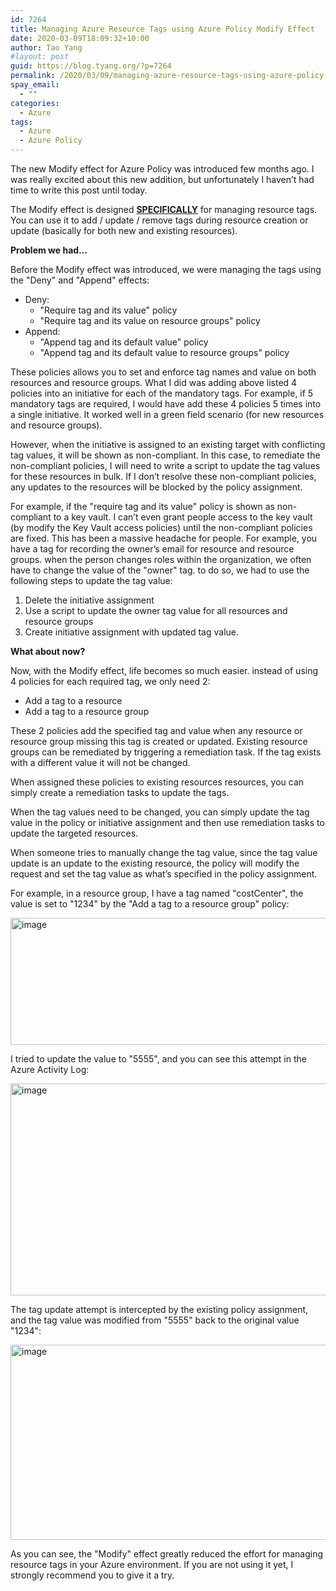 ```yaml
---
id: 7264
title: Managing Azure Resource Tags using Azure Policy Modify Effect
date: 2020-03-09T18:09:32+10:00
author: Tao Yang
#layout: post
guid: https://blog.tyang.org/?p=7264
permalink: /2020/03/09/managing-azure-resource-tags-using-azure-policy-modify-effect/
spay_email:
  - ""
categories:
  - Azure
tags:
  - Azure
  - Azure Policy
---
```

The new Modify effect for Azure Policy was introduced few months ago. I was really excited about this new addition, but unfortunately I haven’t had time to write this post until today.

The Modify effect is designed <strong><u>SPECIFICALLY</u></strong> for managing resource tags. You can use it to add / update / remove tags during resource creation or update (basically for both new and existing resources).

<strong>Problem we had…</strong>

Before the Modify effect was introduced, we were managing the tags using the "Deny" and "Append" effects:

<ul>
    <li>Deny:
<ul>
    <li>"Require tag and its value" policy</li>
    <li>"Require tag and its value on resource groups" policy</li>
</ul>
</li>
    <li>Append:
<ul>
    <li>"Append tag and its default value" policy</li>
    <li>"Append tag and its default value to resource groups" policy</li>
</ul>
</li>
</ul>

These policies allows you to set and enforce tag names and value on both resources and resource groups. What I did was adding above listed 4 policies into an initiative for each of the mandatory tags. For example, if 5 mandatory tags are required, I would have add these 4 policies 5 times into a single initiative. It worked well in a green field scenario (for new resources and resource groups).

However, when the initiative is assigned to an existing target with conflicting tag values, it will be shown as non-compliant. In this case, to remediate the non-compliant policies, I will need to write a script to update the tag values for these resources in bulk. If I don’t resolve these non-compliant policies, any updates to the resources will be blocked by the policy assignment.

For example, if the "require tag and its value" policy is shown as non-compliant to a key vault. I can’t even grant people access to the key vault (by modify the Key Vault access policies) until the non-compliant policies are fixed. This has been a massive headache for people. For example, you have a tag for recording the owner’s email for resource and resource groups. when the person changes roles within the organization, we often have to change the value of the "owner" tag. to do so, we had to use the following steps to update the tag value:

<ol>
    <li>Delete the initiative assignment</li>
    <li>Use a script to update the owner tag value for all resources and resource groups</li>
    <li>Create initiative assignment with updated tag value.</li>
</ol>

<strong>What about now?</strong>

Now, with the Modify effect, life becomes so much easier. instead of using 4 policies for each required tag, we only need 2:

<ul>
    <li>Add a tag to a resource</li>
    <li>Add a tag to a resource group</li>
</ul>

These 2 policies add the specified tag and value when any resource or resource group missing this tag is created or updated. Existing resource groups can be remediated by triggering a remediation task. If the tag exists with a different value it will not be changed.

When assigned these policies to existing resources resources, you can simply create a remediation tasks to update the tags.

When the tag values need to be changed, you can simply update the tag value in the policy or initiative assignment and then use remediation tasks to update the targeted resources.

When someone tries to manually change the tag value, since the tag value update is an update to the existing resource, the policy will modify the request and set the tag value as what’s specified in the policy assignment.

For example, in a resource group, I have a tag named "costCenter", the value is set to "1234" by the "Add a tag to a resource group" policy:

<a href="https://blog.tyang.org/wp-content/uploads/2020/03/image.png"><img style="display: inline; background-image: none;" title="image" src="https://blog.tyang.org/wp-content/uploads/2020/03/image_thumb.png" alt="image" width="624" height="203" border="0" /></a>

I tried to update the value to "5555", and you can see this attempt in the Azure Activity Log:

<a href="https://blog.tyang.org/wp-content/uploads/2020/03/image-1.png"><img style="display: inline; background-image: none;" title="image" src="https://blog.tyang.org/wp-content/uploads/2020/03/image_thumb-1.png" alt="image" width="555" height="339" border="0" /></a>

The tag update attempt is intercepted by the existing policy assignment, and the tag value was modified from "5555" back to the original value "1234":

<a href="https://blog.tyang.org/wp-content/uploads/2020/03/image-2.png"><img style="display: inline; background-image: none;" title="image" src="https://blog.tyang.org/wp-content/uploads/2020/03/image_thumb-2.png" alt="image" width="1031" height="312" border="0" /></a>

As you can see, the "Modify" effect greatly reduced the effort for managing resource tags in your Azure environment. If you are not using it yet, I strongly recommend you to give it a try.